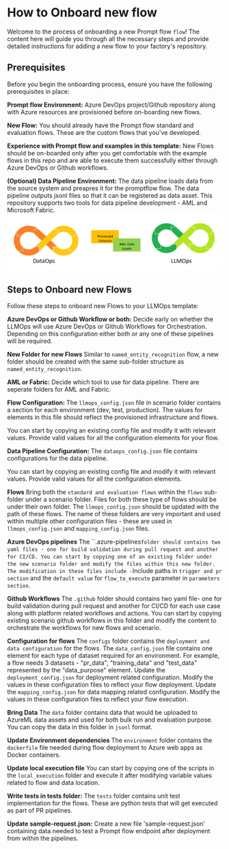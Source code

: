 # How to Onboard new flow

Welcome to the process of onboarding a new Prompt flow `flow`! The content here will guide you through all the necessary steps and provide detailed instructions for adding a new flow to your factory's repository.

## Prerequisites

Before you begin the onboarding process, ensure you have the following prerequisites in place:

**Prompt flow Environment:** Azure DevOps project/Github repository along with Azure resources are provisioned before on-boarding new flows.

**New Flow:** You should already have the Prompt flow standard and evaluation flows. These are the custom flows that you've developed.

**Experience with Prompt flow and examples in this template:** New Flows should be on-boarded only after you get comfortable with the example flows in this repo and are able to execute them successfully either through Azure DevOps or Github workflows.

**(Optional) Data Pipeline Environment:** The data pipeline loads data from the source system and preapres it for the promptflow flow. The data pipeline outputs jsonl files so that it can be registered as data asset. This repository supports two tools for data pipeline development - AML and Microsoft Fabric. 
![dataops llmops](images/dataops_llmops.png)

## Steps to Onboard new Flows

Follow these steps to onboard new Flows to your LLMOps template:

**Azure DevOps or Github Workflow or both:** Decide early on whether the LLMOps will use Azure DevOps or Github Workflows for Orchestration. Depending on this configuration either both or any one of these pipelines will be required.

**New Folder for new Flows** Similar to `named_entity_recognition` flow, a new folder should be created with the same sub-folder structure as `named_entity_recognition`.

**AML or Fabric:** Decide which tool to use for data pipeline. There are seperate folders for AML and Fabric.

**Flow Configuration:** The `llmops_config.json` file in scenario folder contains a section for each environment (dev, test, production). The values for elements in this file should reflect the provisioned infrastructure and flows.

You can start by copying an existing config file and modify it with relevant values. Provide valid values for all the configuration elements for your flow.

**Data Pipeline Configuration:** The `dataops_config.json` file contains configurations for the data pipeline.

You can start by copying an existing config file and modify it with relevant values. Provide valid values for all the configuration elements.

**Flows** Bring both the `standard and evaluation flows` within the `flows` sub-folder under a scenario folder. Files for both these type of flows should be under their own folder. The `llmops_config.json` should be updated with the path of these flows. The name of these folders are very important and used within multiple other configuration files - these are used in `llmops_config.json` and `mapping_config.json` files.

**Azure DevOps pipelines** The ``.azure-pipelines` folder should contains two yaml files - one for build validation during pull request and another for CI/CD. You can start by copying one of an existing folder under the new scenario folder and modify the files within this new folder. The modification in these files include - `Include
paths in `trigger and pr section` and the `default value` for `flow_to_execute` parameter in `parameters section`.

**Github Workflows** The `.github` folder should contains two yaml file- one for build validation during pull request and another for CI/CD for each use case along with platform related workflows and actions. You can start by copying existing scenario github workflows in this folder and modify the content to orchestrate the workflows for new flows and scenario.

**Configuration for flows**  The `configs` folder contains the `deployment and data configuration` for the flows. The `data_config.json` file contains one element for each type of dataset required for an environment. For example, a flow needs 3 datasets - "pr_data", "training_data" and "test_data" represented by the "data_purpose" element. Update the `deployment_config.json` for deployment related configuration. Modify the values in these configuration files to reflect your flow deployment. Update the `mapping_config.json` for data mapping related configuration. Modify the values in these configuration files to reflect your flow execution.

**Bring Data**  The `data` folder contains data that would be uploaded to AzureML data assets and used for both bulk run and evaluation purpose. You can copy the data in this folder in `jsonl` format.

**Update Environment dependencies** The `environment` folder contains the `dockerfile` file needed during flow deployment to Azure web apps as Docker containers.

**Update local execution file**  You can start by copying one of the scripts in the `local_execution` folder and execute it after modifying variable values related to flow and data location.

**Write tests in tests folder:** The `tests` folder contains unit test implementation for the flows. These are python tests that will get executed as part of PR pipelines.

**Update sample-request.json:** Create a new file 'sample-request.json' containing data needed to test a Prompt flow endpoint after deployment from within the pipelines.
